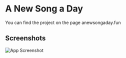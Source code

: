 # A New Song a Day

You can find the project on the page anewsongaday.fun


## Screenshots

![App Screenshot](https://i.imgur.com/kSnnl9z.png)
